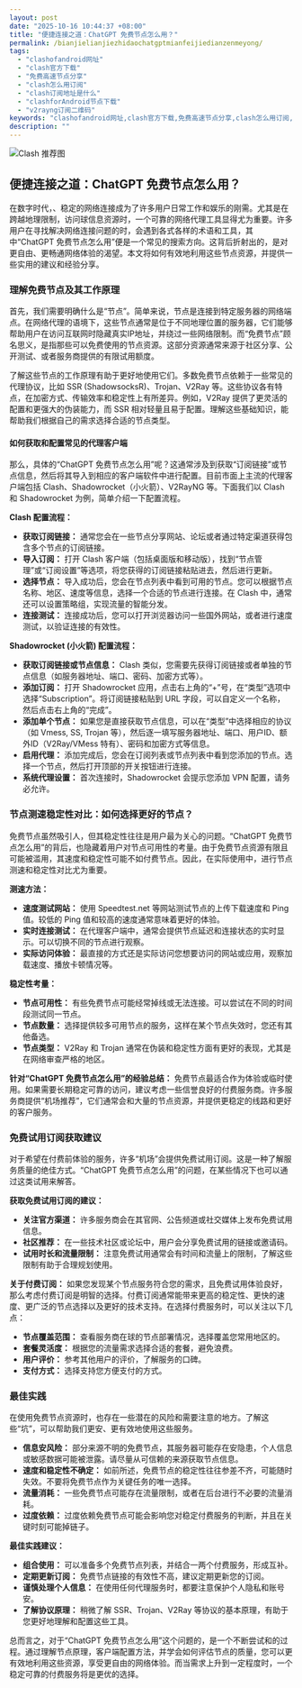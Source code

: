 ```yaml
---
layout: post
date: "2025-10-16 10:44:37 +08:00"
title: "便捷连接之道：ChatGPT 免费节点怎么用？"
permalink: /bianjielianjiezhidaochatgptmianfeijiedianzenmeyong/
tags:
  - "clashofandroid网址"
  - "clash官方下载"
  - "免费高速节点分享"
  - "clash怎么用订阅"
  - "clash订阅地址是什么"
  - "clashforAndroid节点下载"
  - "v2rayng订阅二维码"
keywords: "clashofandroid网址,clash官方下载,免费高速节点分享,clash怎么用订阅,clash订阅地址是什么,clashforAndroid节点下载,v2rayng订阅二维码"
description: ""
---
```


![Clash 推荐图](https://clashjd.github.io/assets/img/tiktok机场推荐.png)

## 便捷连接之道：ChatGPT 免费节点怎么用？


<p>在数字时代，、稳定的网络连接成为了许多用户日常工作和娱乐的刚需。尤其是在跨越地理限制，访问球信息资源时，一个可靠的网络代理工具显得尤为重要。许多用户在寻找解决网络连接问题的时，会遇到各式各样的术语和工具，其中“ChatGPT 免费节点怎么用”便是一个常见的搜索方向。这背后折射出的，是对更自由、更畅通网络体验的渴望。本文将如何有效地利用这些节点资源，并提供一些实用的建议和经验分享。</p>

<h3>理解免费节点及其工作原理</h3>

<p>首先，我们需要明确什么是“节点”。简单来说，节点是连接到特定服务器的网络端点。在网络代理的语境下，这些节点通常是位于不同地理位置的服务器，它们能够帮助用户在访问互联网时隐藏真实IP地址，并绕过一些网络限制。而“免费节点”顾名思义，是指那些可以免费使用的节点资源。这部分资源通常来源于社区分享、公开测试、或者服务商提供的有限试用额度。</p>

<p>了解这些节点的工作原理有助于更好地使用它们。多数免费节点依赖于一些常见的代理协议，比如 SSR (ShadowsocksR)、Trojan、V2Ray 等。这些协议各有特点，在加密方式、传输效率和稳定性上有所差异。例如，V2Ray 提供了更灵活的配置和更强大的伪装能力，而 SSR 相对轻量且易于配置。理解这些基础知识，能帮助我们根据自己的需求选择合适的节点类型。</p>

<h4>如何获取和配置常见的代理客户端</h4>

<p>那么，具体的“ChatGPT 免费节点怎么用”呢？这通常涉及到获取“订阅链接”或节点信息，然后将其导入到相应的客户端软件中进行配置。目前市面上主流的代理客户端包括 Clash、Shadowrocket（小火箭）、V2RayNG 等。下面我们以 Clash 和 Shadowrocket 为例，简单介绍一下配置流程。</p>

<p><strong>Clash 配置流程：</strong></p>
<ul>
    <li><strong>获取订阅链接：</strong> 通常您会在一些节点分享网站、论坛或者通过特定渠道获得包含多个节点的订阅链接。</li>
    <li><strong>导入订阅：</strong> 打开 Clash 客户端（包括桌面版和移动版），找到“节点管理”或“订阅设置”等选项，将您获得的订阅链接粘贴进去，然后进行更新。</li>
    <li><strong>选择节点：</strong> 导入成功后，您会在节点列表中看到可用的节点。您可以根据节点名称、地区、速度等信息，选择一个合适的节点进行连接。在 Clash 中，通常还可以设置策略组，实现流量的智能分发。</li>
    <li><strong>连接测试：</strong> 连接成功后，您可以打开浏览器访问一些国外网站，或者进行速度测试，以验证连接的有效性。</li>
</ul>

<p><strong>Shadowrocket (小火箭) 配置流程：</strong></p>
<ul>
    <li><strong>获取订阅链接或节点信息：</strong>  Clash 类似，您需要先获得订阅链接或者单独的节点信息（如服务器地址、端口、密码、加密方式等）。</li>
    <li><strong>添加订阅：</strong> 打开 Shadowrocket 应用，点击右上角的“+”号，在“类型”选项中选择“Subscription”。将订阅链接粘贴到 URL 字段，可以自定义一个名称，然后点击右上角的“完成”。</li>
    <li><strong>添加单个节点：</strong> 如果您是直接获取节点信息，可以在“类型”中选择相应的协议（如 Vmess, SS, Trojan 等），然后逐一填写服务器地址、端口、用户ID、额外ID（V2Ray/VMess 特有）、密码和加密方式等信息。</li>
    <li><strong>启用代理：</strong> 添加完成后，您会在订阅列表或节点列表中看到您添加的节点。选择一个节点，然后打开顶部的开关按钮进行连接。</li>
    <li><strong>系统代理设置：</strong> 首次连接时，Shadowrocket 会提示您添加 VPN 配置，请务必允许。</li>
</ul>

<h3>节点测速稳定性对比：如何选择更好的节点？</h3>

<p>免费节点虽然吸引人，但其稳定性往往是用户最为关心的问题。“ChatGPT 免费节点怎么用”的背后，也隐藏着用户对节点可用性的考量。由于免费节点资源有限且可能被滥用，其速度和稳定性可能不如付费节点。因此，在实际使用中，进行节点测速和稳定性对比尤为重要。</p>

<p><strong>测速方法：</strong></p>
<ul>
    <li><strong>速度测试网站：</strong> 使用 Speedtest.net 等网站测试节点的上传下载速度和 Ping 值。较低的 Ping 值和较高的速度通常意味着更好的体验。</li>
    <li><strong>实时连接测试：</strong> 在代理客户端中，通常会提供节点延迟和连接状态的实时显示。可以切换不同的节点进行观察。</li>
    <li><strong>实际访问体验：</strong> 最直接的方式还是实际访问您想要访问的网站或应用，观察加载速度、播放卡顿情况等。</li>
</ul>

<p><strong>稳定性考量：</strong></p>
<ul>
    <li><strong>节点可用性：</strong> 有些免费节点可能经常掉线或无法连接。可以尝试在不同的时间段测试同一节点。</li>
    <li><strong>节点数量：</strong> 选择提供较多可用节点的服务，这样在某个节点失效时，您还有其他备选。</li>
    <li><strong>节点类型：</strong> V2Ray 和 Trojan 通常在伪装和稳定性方面有更好的表现，尤其是在网络审查严格的地区。</li>
</ul>

<p><strong>针对“ChatGPT 免费节点怎么用”的经验总结：</strong> 免费节点最适合作为体验或临时使用。如果需要长期稳定可靠的访问，建议考虑一些信誉良好的付费服务商。许多服务商提供“机场推荐”，它们通常会和大量的节点资源，并提供更稳定的线路和更好的客户服务。</p>

<h3>免费试用订阅获取建议</h3>

<p>对于希望在付费前体验的服务，许多“机场”会提供免费试用订阅。这是一种了解服务质量的绝佳方式。“ChatGPT 免费节点怎么用”的问题，在某些情况下也可以通过这类试用来解答。</p>

<p><strong>获取免费试用订阅的建议：</strong></p>
<ul>
    <li><strong>关注官方渠道：</strong> 许多服务商会在其官网、公告频道或社交媒体上发布免费试用信息。</li>
    <li><strong>社区推荐：</strong> 在一些技术社区或论坛中，用户会分享免费试用的链接或邀请码。</li>
    <li><strong>试用时长和流量限制：</strong> 注意免费试用通常会有时间和流量上的限制，了解这些限制有助于合理规划使用。</li>
</ul>

<p><strong>关于付费订阅：</strong> 如果您发现某个节点服务符合您的需求，且免费试用体验良好，那么考虑付费订阅是明智的选择。付费订阅通常能带来更高的稳定性、更快的速度、更广泛的节点选择以及更好的技术支持。在选择付费服务时，可以关注以下几点：</p>
<ul>
    <li><strong>节点覆盖范围：</strong> 查看服务商在球的节点部署情况，选择覆盖您常用地区的。</li>
    <li><strong>套餐灵活度：</strong> 根据您的流量需求选择合适的套餐，避免浪费。</li>
    <li><strong>用户评价：</strong> 参考其他用户的评价，了解服务的口碑。</li>
    <li><strong>支付方式：</strong> 选择支持您方便支付的方式。</li>
</ul>

<h3>最佳实践</h3>

<p>在使用免费节点资源时，也存在一些潜在的风险和需要注意的地方。了解这些“坑”，可以帮助我们更安、更有效地使用这些服务。</p>

<ul>
    <li><strong>信息安风险：</strong> 部分来源不明的免费节点，其服务器可能存在安隐患，个人信息或敏感数据可能被泄露。请尽量从可信赖的来源获取节点信息。</li>
    <li><strong>速度和稳定性不确定：</strong> 如前所述，免费节点的稳定性往往参差不齐，可能随时失效。不要将免费节点作为关键任务的唯一选择。</li>
    <li><strong>流量消耗：</strong> 一些免费节点可能存在流量限制，或者在后台进行不必要的流量消耗。</li>
    <li><strong>过度依赖：</strong> 过度依赖免费节点可能会影响您对稳定付费服务的判断，并且在关键时刻可能掉链子。</li>
</ul>

<p><strong>最佳实践建议：</strong></p>
<ul>
    <li><strong>组合使用：</strong> 可以准备多个免费节点列表，并结合一两个付费服务，形成互补。</li>
    <li><strong>定期更新订阅：</strong> 免费节点链接的有效性不高，建议定期更新您的订阅。</li>
    <li><strong>谨慎处理个人信息：</strong> 在使用任何代理服务时，都要注意保护个人隐私和账号安。</li>
    <li><strong>了解协议原理：</strong> 稍微了解 SSR、Trojan、V2Ray 等协议的基本原理，有助于您更好地理解和配置这些工具。</li>
</ul>

<p>总而言之，对于“ChatGPT 免费节点怎么用”这个问题的，是一个不断尝试和的过程。通过理解节点原理，客户端配置方法，并学会如何评估节点的质量，您可以更有效地利用这些资源，享受更自由的网络体验。而当需求上升到一定程度时，一个稳定可靠的付费服务将是更优的选择。</p>
